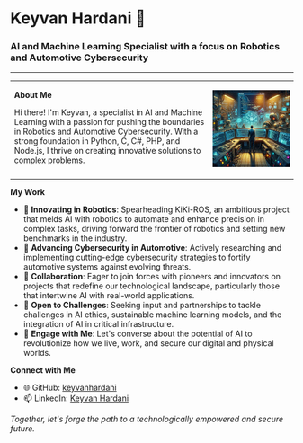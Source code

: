 # Keyvan Hardani 👋

### AI and Machine Learning Specialist with a focus on Robotics and Automotive Cybersecurity

---

<table>
<tr>
<td valign="top" width="70%">

**About Me**

Hi there! I'm Keyvan, a specialist in AI and Machine Learning with a passion for pushing the boundaries in Robotics and Automotive Cybersecurity. With a strong foundation in Python, C, C#, PHP, and Node.js, I thrive on creating innovative solutions to complex problems.

</td>
<td>

![Cyberpunk Profile](https://github.com/Keyvanhardani/Keyvanhardani/raw/main/Labor.webp)

</td>

</tr>
</table>

**My Work**

- 🔭 **Innovating in Robotics**: Spearheading KiKi-ROS, an ambitious project that melds AI with robotics to automate and enhance precision in complex tasks, driving forward the frontier of robotics and setting new benchmarks in the industry.
- 🌱 **Advancing Cybersecurity in Automotive**: Actively researching and implementing cutting-edge cybersecurity strategies to fortify automotive systems against evolving threats.
- 👯 **Collaboration**: Eager to join forces with pioneers and innovators on projects that redefine our technological landscape, particularly those that intertwine AI with real-world applications.
- 🤔 **Open to Challenges**: Seeking input and partnerships to tackle challenges in AI ethics, sustainable machine learning models, and the integration of AI in critical infrastructure.
- 💬 **Engage with Me**: Let's converse about the potential of AI to revolutionize how we live, work, and secure our digital and physical worlds.

**Connect with Me**

- 🌐 GitHub: [keyvanhardani](https://github.com/keyvanhardani)
- 📫 LinkedIn: [Keyvan Hardani](https://linkedin.com/in/Keyvanhardani)

*Together, let's forge the path to a technologically empowered and secure future.*



